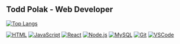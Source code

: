 ## Todd Polak - Web Developer

<!--
- 🔭 I’m currently working on ...
- 🌱 I’m currently learning ...
-->

[![Top Langs](https://github-readme-stats.vercel.app/api/top-langs/?username=toddpolakdev&layout=compact)](https://github.com/toddpolakdev)

[![HTML](https://img.shields.io/badge/-HTML-blue)](https://developer.mozilla.org/en-US/docs/Web/HTML) 
[![JavaScript](https://img.shields.io/badge/-JavaScript-yellow)](https://www.javascript.com/)
[![React](https://img.shields.io/badge/-React-blue)](https://reactjs.org/)
[![Node.js](https://img.shields.io/badge/-Node.js-green)](https://nodejs.org/)
[![MySQL](https://img.shields.io/badge/-MySQL-blue)](https://www.mysql.com/)
[![Git](https://img.shields.io/badge/-Git-black)](https://git-scm.com/)
[![VSCode](https://img.shields.io/badge/-VSCode-blue)](https://code.visualstudio.com/)
